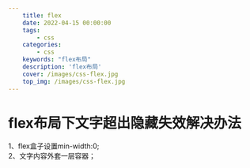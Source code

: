 ```yaml
---
    title: flex
    date: 2022-04-15 00:00:00
    tags:
        - css
    categories:
        - css
    keywords: "flex布局"
    description: 'flex布局'
    cover: /images/css-flex.jpg
    top_img: /images/css-flex.jpg
---
```


# flex布局下文字超出隐藏失效解决办法

1、flex盒子设置min-width:0;  
2、文字内容外套一层容器；